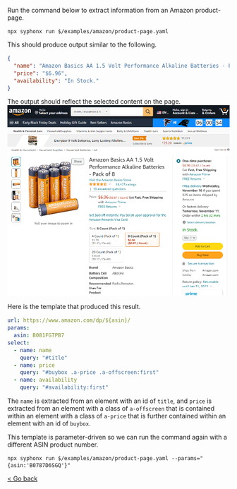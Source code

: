 Run the command below to extract information from an Amazon product-page.
```
npx syphonx run $/examples/amazon/product-page.yaml
```

This should produce output similar to the following.
```json
{
  "name": "Amazon Basics AA 1.5 Volt Performance Alkaline Batteries - Pack of 8",
  "price": "$6.96",
  "availability": "In Stock."
}
```

The output should reflect the selected content on the page.
![screenshot](images/amazon-product-page.png)

Here is the template that produced this result.
```yaml
url: https://www.amazon.com/dp/${asin}/
params:
  asin: B081FGTPB7
select:
  - name: name
    query: "#title"
  - name: price
    query: "#buybox .a-price .a-offscreen:first"
  - name: availability
    query: "#availability:first"
```

The `name` is extracted from an element with an id of `title`, and `price` is extracted from an element with a class of `a-offscreen` that is contained within an element with a class of `a-price` that is further contained within an element with an id of `buybox`.

This template is parameter-driven so we can run the command again with a different ASIN product number.
```
npx syphonx run $/examples/amazon/product-page.yaml --params="{asin:'B0787D6SGQ'}"
```

[< Go back](index.md)
